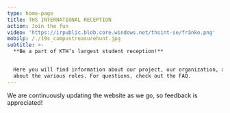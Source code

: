 ```yaml
---
type: home-page
title: THS INTERNATIONAL RECEPTION
action: Join the fun
video: 'https://irpublic.blob.core.windows.net/thsint-se/fränko.png'
mobilp: /./19s_campustreasurehunt.jpg
subtitle: >-
  **Be a part of KTH’s largest student reception!**


  Here you will find information about our project, our organization, and a bit
  about the various roles. For questions, check out the FAQ.
---
```

We are continuously updating the website as we go, so feedback is appreciated!
